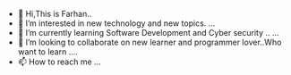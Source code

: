 - 👋 Hi,This is Farhan..
- 👀 I’m interested in new technology and new topics. ...
- 🌱 I’m currently learning Software Development and Cyber security .. ...
- 💞️ I’m looking to collaborate on new learner and programmer lover..Who want to learn ....
- 📫 How to reach me  ...

<!---
farhan10101/farhan10101 is a ✨ special ✨ repository because its `README.md` (this file) appears on your GitHub profile.
You can click the Preview link to take a look at your changes.
--->
